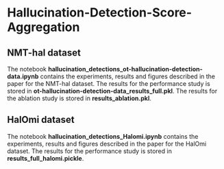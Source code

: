 # Hallucination-Detection-Score-Aggregation

## NMT-hal dataset
The notebook **hallucination_detections_ot-hallucination-detection-data.ipynb** contains the experiments, results and figures described in the paper for the NMT-hal dataset. The results for the performance study is stored in **ot-hallucination-detection-data_results_full.pkl**. The results for the ablation study is stored in **results_ablation.pkl**.

## HalOmi dataset
The notebook **hallucination_detections_Halomi.ipynb** contains the experiments, results and figures described in the paper for the HalOmi dataset. The results for the performance study is stored in **results_full_halomi.pickle**.